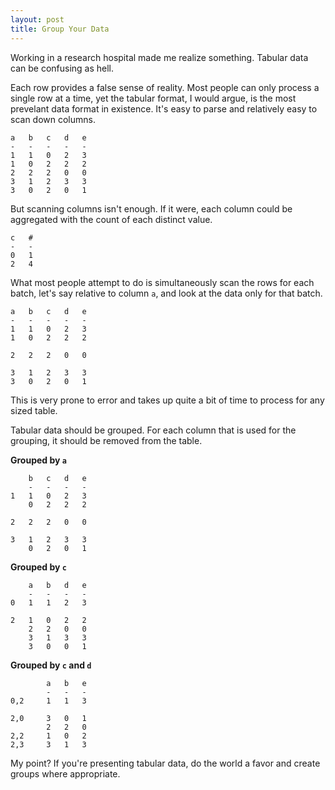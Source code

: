 ```yaml
---
layout: post
title: Group Your Data
---
```


Working in a research hospital made me realize something. Tabular data can be confusing as hell.

Each row provides a false sense of reality. Most people can only process a single row at a time, yet the tabular format, I would argue, is the most prevelant data format in existence. It's easy to parse and relatively easy to scan down columns.

```
a	b	c	d	e
-	-	-	-	-
1	1	0	2	3
1	0	2	2	2
2	2	2	0	0
3	1	2	3	3
3	0	2	0	1
```

But scanning columns isn't enough. If it were, each column could be aggregated with the count of each distinct value.

```
c	#	
-	-
0	1
2	4
```

What most people attempt to do is simultaneously scan the rows for each batch, let's say relative to column `a`, and look at the data only for that batch.

```
a	b	c	d	e
-	-	-	-	-
1	1	0	2	3
1	0	2	2	2

2	2	2	0	0

3	1	2	3	3
3	0	2	0	1
```

This is very prone to error and takes up quite a bit of time to process for any sized table.

Tabular data should be grouped. For each column that is used for the grouping, it should be removed from the table.

**Grouped by `a`**
```
	b	c	d	e
	-	-	-	-
1	1	0	2	3
	0	2	2	2

2	2	2	0	0

3	1	2	3	3
	0	2	0	1
```

**Grouped by `c`**
```
	a	b	d	e
	-	-	-	-
0	1	1	2	3

2	1	0	2	2
	2	2	0	0
	3	1	3	3
	3	0	0	1
```

**Grouped by `c` and `d`**
```
		a	b	e
		-	-	-
0,2		1	1	3

2,0		3	0	1
		2	2	0
2,2		1	0	2
2,3		3	1	3
```

My point? If you're presenting tabular data, do the world a favor and create groups where appropriate.